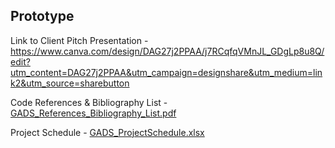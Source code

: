 Prototype
--------------------------------------------------------------------------------------------------------------------------------------------
Link to Client Pitch Presentation - https://www.canva.com/design/DAG27j2PPAA/j7RCqfqVMnJL_GDgLp8u8Q/edit?utm_content=DAG27j2PPAA&utm_campaign=designshare&utm_medium=link2&utm_source=sharebutton 


Code References & Bibliography List - [GADS_References_Bibliography_List.pdf](https://github.com/user-attachments/files/23268576/GADS_References_Bibliography_List.pdf)


Project Schedule - [GADS_ProjectSchedule.xlsx](https://github.com/user-attachments/files/23267587/GADS_ProjectSchedule.xlsx)
